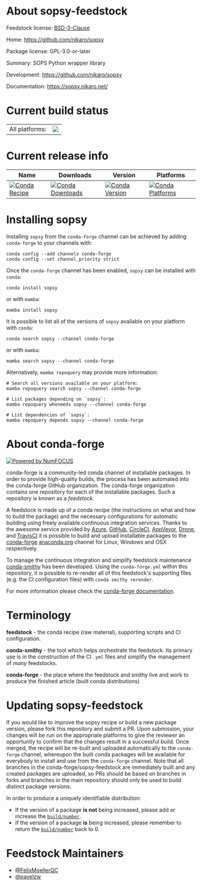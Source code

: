 About sopsy-feedstock
=====================

Feedstock license: [BSD-3-Clause](https://github.com/conda-forge/sopsy-feedstock/blob/main/LICENSE.txt)

Home: https://github.com/nikaro/sopsy

Package license: GPL-3.0-or-later

Summary: SOPS Python wrapper library

Development: https://github.com/nikaro/sopsy

Documentation: https://sopsy.nikaro.net/

Current build status
====================


<table><tr><td>All platforms:</td>
    <td>
      <a href="https://dev.azure.com/conda-forge/feedstock-builds/_build/latest?definitionId=23532&branchName=main">
        <img src="https://dev.azure.com/conda-forge/feedstock-builds/_apis/build/status/sopsy-feedstock?branchName=main">
      </a>
    </td>
  </tr>
</table>

Current release info
====================

| Name | Downloads | Version | Platforms |
| --- | --- | --- | --- |
| [![Conda Recipe](https://img.shields.io/badge/recipe-sopsy-green.svg)](https://anaconda.org/conda-forge/sopsy) | [![Conda Downloads](https://img.shields.io/conda/dn/conda-forge/sopsy.svg)](https://anaconda.org/conda-forge/sopsy) | [![Conda Version](https://img.shields.io/conda/vn/conda-forge/sopsy.svg)](https://anaconda.org/conda-forge/sopsy) | [![Conda Platforms](https://img.shields.io/conda/pn/conda-forge/sopsy.svg)](https://anaconda.org/conda-forge/sopsy) |

Installing sopsy
================

Installing `sopsy` from the `conda-forge` channel can be achieved by adding `conda-forge` to your channels with:

```
conda config --add channels conda-forge
conda config --set channel_priority strict
```

Once the `conda-forge` channel has been enabled, `sopsy` can be installed with `conda`:

```
conda install sopsy
```

or with `mamba`:

```
mamba install sopsy
```

It is possible to list all of the versions of `sopsy` available on your platform with `conda`:

```
conda search sopsy --channel conda-forge
```

or with `mamba`:

```
mamba search sopsy --channel conda-forge
```

Alternatively, `mamba repoquery` may provide more information:

```
# Search all versions available on your platform:
mamba repoquery search sopsy --channel conda-forge

# List packages depending on `sopsy`:
mamba repoquery whoneeds sopsy --channel conda-forge

# List dependencies of `sopsy`:
mamba repoquery depends sopsy --channel conda-forge
```


About conda-forge
=================

[![Powered by
NumFOCUS](https://img.shields.io/badge/powered%20by-NumFOCUS-orange.svg?style=flat&colorA=E1523D&colorB=007D8A)](https://numfocus.org)

conda-forge is a community-led conda channel of installable packages.
In order to provide high-quality builds, the process has been automated into the
conda-forge GitHub organization. The conda-forge organization contains one repository
for each of the installable packages. Such a repository is known as a *feedstock*.

A feedstock is made up of a conda recipe (the instructions on what and how to build
the package) and the necessary configurations for automatic building using freely
available continuous integration services. Thanks to the awesome service provided by
[Azure](https://azure.microsoft.com/en-us/services/devops/), [GitHub](https://github.com/),
[CircleCI](https://circleci.com/), [AppVeyor](https://www.appveyor.com/),
[Drone](https://cloud.drone.io/welcome), and [TravisCI](https://travis-ci.com/)
it is possible to build and upload installable packages to the
[conda-forge](https://anaconda.org/conda-forge) [anaconda.org](https://anaconda.org/)
channel for Linux, Windows and OSX respectively.

To manage the continuous integration and simplify feedstock maintenance
[conda-smithy](https://github.com/conda-forge/conda-smithy) has been developed.
Using the ``conda-forge.yml`` within this repository, it is possible to re-render all of
this feedstock's supporting files (e.g. the CI configuration files) with ``conda smithy rerender``.

For more information please check the [conda-forge documentation](https://conda-forge.org/docs/).

Terminology
===========

**feedstock** - the conda recipe (raw material), supporting scripts and CI configuration.

**conda-smithy** - the tool which helps orchestrate the feedstock.
                   Its primary use is in the construction of the CI ``.yml`` files
                   and simplify the management of *many* feedstocks.

**conda-forge** - the place where the feedstock and smithy live and work to
                  produce the finished article (built conda distributions)


Updating sopsy-feedstock
========================

If you would like to improve the sopsy recipe or build a new
package version, please fork this repository and submit a PR. Upon submission,
your changes will be run on the appropriate platforms to give the reviewer an
opportunity to confirm that the changes result in a successful build. Once
merged, the recipe will be re-built and uploaded automatically to the
`conda-forge` channel, whereupon the built conda packages will be available for
everybody to install and use from the `conda-forge` channel.
Note that all branches in the conda-forge/sopsy-feedstock are
immediately built and any created packages are uploaded, so PRs should be based
on branches in forks and branches in the main repository should only be used to
build distinct package versions.

In order to produce a uniquely identifiable distribution:
 * If the version of a package **is not** being increased, please add or increase
   the [``build/number``](https://docs.conda.io/projects/conda-build/en/latest/resources/define-metadata.html#build-number-and-string).
 * If the version of a package **is** being increased, please remember to return
   the [``build/number``](https://docs.conda.io/projects/conda-build/en/latest/resources/define-metadata.html#build-number-and-string)
   back to 0.

Feedstock Maintainers
=====================

* [@FelixMoellerQC](https://github.com/FelixMoellerQC/)
* [@pavelzw](https://github.com/pavelzw/)


<!-- dummy commit to enable rerendering -->

